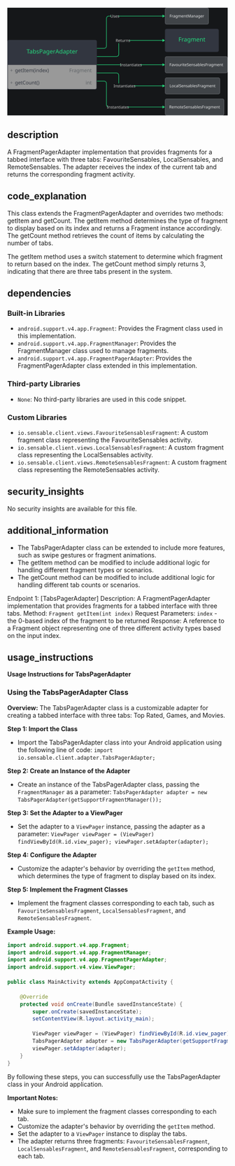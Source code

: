 ![Alt text](./TabsPagerAdapter.java.md.svg)

## description


A FragmentPagerAdapter implementation that provides fragments for a tabbed interface with three tabs: FavouriteSensables, LocalSensables, and RemoteSensables. The adapter receives the index of the current tab and returns the corresponding fragment activity.

## code_explanation


This class extends the FragmentPagerAdapter and overrides two methods: getItem and getCount. The getItem method determines the type of fragment to display based on its index and returns a Fragment instance accordingly. The getCount method retrieves the count of items by calculating the number of tabs.

The getItem method uses a switch statement to determine which fragment to return based on the index. The getCount method simply returns 3, indicating that there are three tabs present in the system.

## dependencies


### Built-in Libraries

*   `android.support.v4.app.Fragment`: Provides the Fragment class used in this implementation.
*   `android.support.v4.app.FragmentManager`: Provides the FragmentManager class used to manage fragments.
*   `android.support.v4.app.FragmentPagerAdapter`: Provides the FragmentPagerAdapter class extended in this implementation.

### Third-party Libraries

*   `None`: No third-party libraries are used in this code snippet.

### Custom Libraries

*   `io.sensable.client.views.FavouriteSensablesFragment`: A custom fragment class representing the FavouriteSensables activity.
*   `io.sensable.client.views.LocalSensablesFragment`: A custom fragment class representing the LocalSensables activity.
*   `io.sensable.client.views.RemoteSensablesFragment`: A custom fragment class representing the RemoteSensables activity.

## security_insights


No security insights are available for this file.

## additional_information


*   The TabsPagerAdapter class can be extended to include more features, such as swipe gestures or fragment animations.
*   The getItem method can be modified to include additional logic for handling different fragment types or scenarios.
*   The getCount method can be modified to include additional logic for handling different tab counts or scenarios.

Endpoint 1: [TabsPagerAdapter]
    Description: A FragmentPagerAdapter implementation that provides fragments for a tabbed interface with three tabs.
    Method: `Fragment getItem(int index)`
    Request Parameters: `index` - the 0-based index of the fragment to be returned
    Response: A reference to a Fragment object representing one of three different activity types based on the input index.
## usage_instructions

**Usage Instructions for TabsPagerAdapter**

### Using the TabsPagerAdapter Class

**Overview:**
The TabsPagerAdapter class is a customizable adapter for creating a tabbed interface with three tabs: Top Rated, Games, and Movies.

**Step 1: Import the Class**

* Import the TabsPagerAdapter class into your Android application using the following line of code: `import io.sensable.client.adapter.TabsPagerAdapter;`

**Step 2: Create an Instance of the Adapter**

* Create an instance of the TabsPagerAdapter class, passing the `FragmentManager` as a parameter: `TabsPagerAdapter adapter = new TabsPagerAdapter(getSupportFragmentManager());`

**Step 3: Set the Adapter to a ViewPager**

* Set the adapter to a `ViewPager` instance, passing the adapter as a parameter: `ViewPager viewPager = (ViewPager) findViewById(R.id.view_pager); viewPager.setAdapter(adapter);`

**Step 4: Configure the Adapter**

* Customize the adapter's behavior by overriding the `getItem` method, which determines the type of fragment to display based on its index.

**Step 5: Implement the Fragment Classes**

* Implement the fragment classes corresponding to each tab, such as `FavouriteSensablesFragment`, `LocalSensablesFragment`, and `RemoteSensablesFragment`.

**Example Usage:**

```java
import android.support.v4.app.Fragment;
import android.support.v4.app.FragmentManager;
import android.support.v4.app.FragmentPagerAdapter;
import android.support.v4.view.ViewPager;

public class MainActivity extends AppCompatActivity {

    @Override
    protected void onCreate(Bundle savedInstanceState) {
        super.onCreate(savedInstanceState);
        setContentView(R.layout.activity_main);

        ViewPager viewPager = (ViewPager) findViewById(R.id.view_pager);
        TabsPagerAdapter adapter = new TabsPagerAdapter(getSupportFragmentManager());
        viewPager.setAdapter(adapter);
    }
}
```

By following these steps, you can successfully use the TabsPagerAdapter class in your Android application.

**Important Notes:**

* Make sure to implement the fragment classes corresponding to each tab.
* Customize the adapter's behavior by overriding the `getItem` method.
* Set the adapter to a `ViewPager` instance to display the tabs.
* The adapter returns three fragments: `FavouriteSensablesFragment`, `LocalSensablesFragment`, and `RemoteSensablesFragment`, corresponding to each tab.
